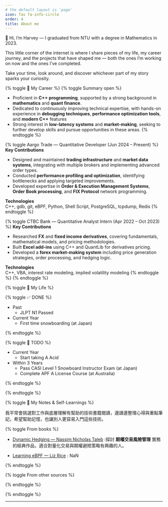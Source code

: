```yaml
---
# the default layout is 'page'
icon: fas fa-info-circle
order: 4
title: About me
---
```


👋 Hi, I’m Harvey — I graduated from NTU with a degree in Mathematics in 2023.

This little corner of the internet is where I share pieces of my life, my career journey, and the projects that have shaped me — both the ones I’m working on now and the ones I’ve completed.

Take your time, look around, and discover whichever part of my story sparks your curiosity.

{% toggle 💼 My Career %}
{% toggle Summary open %}
- Proficient in **C++ programming**, supported by a strong background in **mathematics** and **quant finance**.  
- Dedicated to continuously improving technical expertise, with hands-on experience in **debugging techniques**, **performance optimization tools**, and **modern C++** features  
- Strong interest in **low-latency systems** and **market-making**, seeking to further develop skills and pursue opportunities in these areas.
{% endtoggle %}

{% toggle Aargo Trade — Quantitative Developer (Jun 2024 – Present) %}
**Key Contributions**
- Designed and maintained **trading infrastructure** and **market data systems**, integrating with multiple brokers and implementing advanced order types.
- Conducted **performance profiling and optimization**, identifying bottlenecks and applying targeted improvements.
- Developed expertise in **Order & Execution Management Systems**, **Order Book processing**, and **FIX Protocol** network programming.

**Technologies**  
C++, gdb, git, eBPF, Python, Shell Script, PostgreSQL, tcpdump, Redis
{% endtoggle %}

{% toggle CTBC Bank — Quantitative Analyst Intern (Apr 2022 – Oct 2023) %}
**Key Contributions**
- Researched **FX** and **fixed income derivatives**, covering fundamentals, mathematical models, and pricing methodologies.
- Built **Excel add-ins** using C++ and QuantLib for derivatives pricing.
- Developed a **forex market-making system** including price generation strategies, order processing, and hedging logic.

**Technologies**  
C++, VBA, interest rate modeling, implied volatility modeling
{% endtoggle %}
{% endtoggle %}

{% toggle 🌱 My Life %}

{% toggle ✅ DONE %}
- Past
    - JLPT N1 Passed
- Current Year
    - First time snowboarding (at Japan)
<!-- - Within 3 Years -->
<!-- - Long Term -->
{% endtoggle %}

{% toggle 📝 TODO %}
- Current Year
    - Start taking A Acid
- Within 3 Years
    - Pass CASI Level 1 Snowboard Instructor Exam (at Japan)
    - Complete APF A License Course (at Australia)
<!-- - Long Term -->
{% endtoggle %}

{% endtoggle %}

{% toggle 🌱 My Notes & Self-Learnings %}

我平常會挑選對工作與底層理解有幫助的技術書籍閱讀，邊讀邊整理心得與重點筆記，希望幫助記憶，也讓別人更容易入門這些技術。 

{% toggle From books %}

- [Dynamic Hedging — Nassim Nicholas Taleb](/posts/note-dynamic-hedging)
:探討 **期權交易風險管理** 實務的經典作品，適合對量化交易與期權避險策略有興趣的人。  

- [Learning eBPF — Liz Rice](/posts/note-learning-ebpf)
: NaN

{% endtoggle %}

{% toggle From other sources %}

{% endtoggle %}


{% endtoggle %}

---